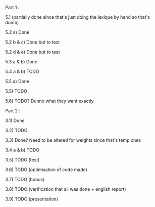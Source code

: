 Part 1 :

5.1 (partially done since that's just doing the lexique by hand so that's dumb)


5.2 a) Done

5.2 b & c) Done but to test

5.2 d & e) Done but to test


5.3 a & b) Done


5.4 a & b) TODO


5.5 a) Done

5.5) TODO

5.6) TODO? Dunno what they want exactly


Part 2 :

3.1) Done

3.2) TODO

3.3) Done? Need to be altered for weights since that's temp ones

3.4 a & b) TODO

3.5) TODO (test)

3.6) TODO (optimisation of code made)

3.7) TODO (bonus)

3.8) TODO (verification that all was done + english report)

3.9) TODO (presentation)
